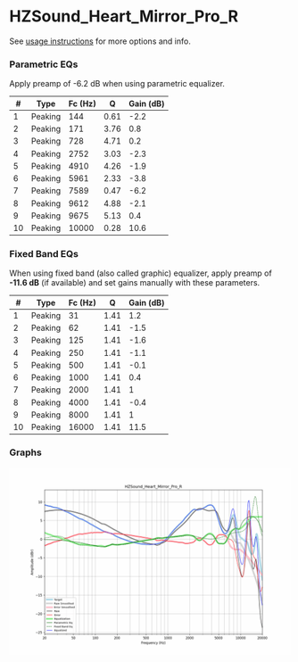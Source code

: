 # HZSound_Heart_Mirror_Pro_R
See [usage instructions](https://github.com/jaakkopasanen/AutoEq#usage) for more options and info.

### Parametric EQs
Apply preamp of -6.2 dB when using parametric equalizer.

|   # | Type    |   Fc (Hz) |    Q |   Gain (dB) |
|-----|---------|-----------|------|-------------|
|   1 | Peaking |       144 | 0.61 |        -2.2 |
|   2 | Peaking |       171 | 3.76 |         0.8 |
|   3 | Peaking |       728 | 4.71 |         0.2 |
|   4 | Peaking |      2752 | 3.03 |        -2.3 |
|   5 | Peaking |      4910 | 4.26 |        -1.9 |
|   6 | Peaking |      5961 | 2.33 |        -3.8 |
|   7 | Peaking |      7589 | 0.47 |        -6.2 |
|   8 | Peaking |      9612 | 4.88 |        -2.1 |
|   9 | Peaking |      9675 | 5.13 |         0.4 |
|  10 | Peaking |     10000 | 0.28 |        10.6 |

### Fixed Band EQs
When using fixed band (also called graphic) equalizer, apply preamp of **-11.6 dB** (if available) and set gains manually with these parameters.

|   # | Type    |   Fc (Hz) |    Q |   Gain (dB) |
|-----|---------|-----------|------|-------------|
|   1 | Peaking |        31 | 1.41 |         1.2 |
|   2 | Peaking |        62 | 1.41 |        -1.5 |
|   3 | Peaking |       125 | 1.41 |        -1.6 |
|   4 | Peaking |       250 | 1.41 |        -1.1 |
|   5 | Peaking |       500 | 1.41 |        -0.1 |
|   6 | Peaking |      1000 | 1.41 |         0.4 |
|   7 | Peaking |      2000 | 1.41 |         1   |
|   8 | Peaking |      4000 | 1.41 |        -0.4 |
|   9 | Peaking |      8000 | 1.41 |         1   |
|  10 | Peaking |     16000 | 1.41 |        11.5 |

### Graphs
![](./HZSound_Heart_Mirror_Pro_R.png)
